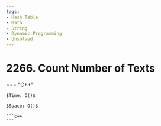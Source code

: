 ```yaml
---
tags:
- Hash Table
- Math
- String
- Dynamic Programming
- Unsolved
---
```



# 2266. Count Number of Texts

=== "C++"

    $Time: O()$

    $Space: O()$

    ```c++
    ```